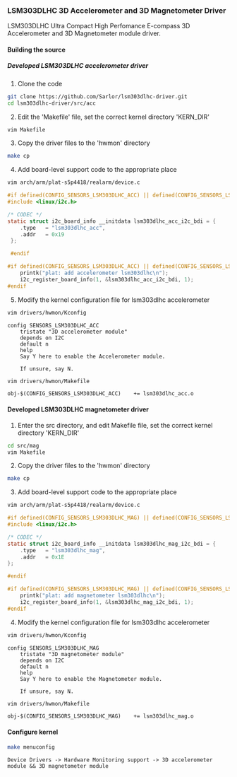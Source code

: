 ### LSM303DLHC 3D Accelerometer and 3D Magnetometer Driver

LSM303DLHC Ultra Compact High Perfomance E-compass 3D Accelerometer and 3D Magnetometer module driver.

#### Building the source

##### Developed LSM303DLHC accelerometer driver
1. Clone the code
```bash
git clone https://github.com/Sarlor/lsm303dlhc-driver.git
cd lsm303dlhc-driver/src/acc
```

2. Edit the 'Makefile' file, set the correct kernel directory 'KERN_DIR'
```bash
vim Makefile
```

3. Copy the driver files to the 'hwmon' directory
```bash
make cp
```

4. Add board-level support code to the  appropriate place
```bash
vim arch/arm/plat-s5p4418/realarm/device.c
```

```c
#if defined(CONFIG_SENSORS_LSM303DLHC_ACC) || defined(CONFIG_SENSORS_LSM303DLHC_ACC_MODULE)
#include <linux/i2c.h>

/* CODEC */
static struct i2c_board_info __initdata lsm303dlhc_acc_i2c_bdi = {
	.type   = "lsm303dlhc_acc",
	.addr   = 0x19
 };

 #endif

#if defined(CONFIG_SENSORS_LSM303DLHC_ACC) || defined(CONFIG_SENSORS_LSM303DLHC_ACC_MODULE)
	printk("plat: add accelerometer lsm303dlhc\n");
	i2c_register_board_info(1, &lsm303dlhc_acc_i2c_bdi, 1);
#endif
```

5. Modify the kernel configuration file for lsm303dlhc accelerometer
```bash
vim drivers/hwmon/Kconfig
```

```
config SENSORS_LSM303DLHC_ACC
	tristate "3D accelerometer module"
	depends on I2C
	default n
	help
	Say Y here to enable the Accelerometer module.
	
	If unsure, say N.
```

```bash
vim drivers/hwmon/Makefile
```

```
obj-$(CONFIG_SENSORS_LSM303DLHC_ACC)    += lsm303dlhc_acc.o
```

#### Developed LSM303DLHC magnetometer driver

1. Enter the src directory, and edit Makefile file, set the correct kernel directory 'KERN_DIR'
```bash
cd src/mag
vim Makefile
```

2. Copy the driver files to the 'hwmon' directory
```bash
make cp
```

3. Add board-level support code to the appropriate place
```bash
vim arch/arm/plat-s5p4418/realarm/device.c
```

```c
#if defined(CONFIG_SENSORS_LSM303DLHC_MAG) || defined(CONFIG_SENSORS_LSM303DLHC_MAG_MODULE)
#include <linux/i2c.h>

/* CODEC */
static struct i2c_board_info __initdata lsm303dlhc_mag_i2c_bdi = {
	.type   = "lsm303dlhc_mag",
	.addr   = 0x1E
};

#endif

#if defined(CONFIG_SENSORS_LSM303DLHC_MAG) || defined(CONFIG_SENSORS_LSM303DLHC_MAG_MODULE)
	printk("plat: add magnetometer lsm303dlhc\n");
	i2c_register_board_info(1, &lsm303dlhc_mag_i2c_bdi, 1);
#endif
```

4. Modify the kernel configuration file for lsm303dlhc accelerometer
```bash
vim drivers/hwmon/Kconfig
```

```
config SENSORS_LSM303DLHC_MAG
	tristate "3D magnetometer module"
	depends on I2C
	default n
	help
	Say Y here to enable the Magnetometer module.

	If unsure, say N.
```

```bash
vim drivers/hwmon/Makefile
```

```
obj-$(CONFIG_SENSORS_LSM303DLHC_MAG)    += lsm303dlhc_mag.o
```

#### Configure  kernel
```bash
make menuconfig
```

```
Device Drivers -> Hardware Monitoring support -> 3D accelerometer module && 3D magnetometer module
```
